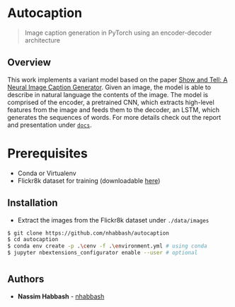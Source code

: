 # Autocaption
> Image caption generation in PyTorch using an encoder-decoder architecture

## Overview
This work implements a variant model based on the paper [Show and Tell: A Neural Image Caption Generator](https://arxiv.org/pdf/1411.4555.pdf). Given an image, the model is able to describe in natural language the contents of the image. The model is comprised of the encoder, a pretrained CNN, which extracts high-level features from the image and feeds them to the decoder, an LSTM, which generates the sequences of words. 
For more details check out the report and presentation under [`docs`](docs).

# Prerequisites
* Conda or Virtualenv
* Flickr8k dataset for training (downloadable [here](http://academictorrents.com/details/9dea07ba660a722ae1008c4c8afdd303b6f6e53b))

## Installation
* Extract the images from the Flickr8k dataset under `./data/images`
```sh
$ git clone https://github.com/nhabbash/autocaption
$ cd autocaption
$ conda env create -p .\cenv -f .\environment.yml # using conda
$ jupyter nbextensions_configurator enable --user # optional
```

#
## Authors
* **Nassim Habbash** - [nhabbash](https://github.com/nhabbash)
